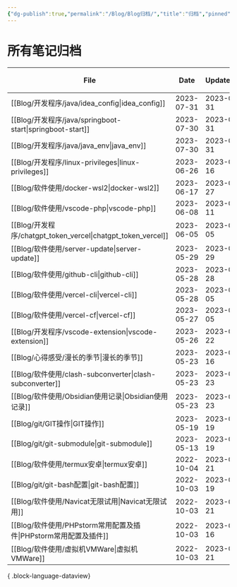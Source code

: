 ```yaml
---
{"dg-publish":true,"permalink":"/Blog/Blog归档/","title":"归档","pinned":true,"noteIcon":"1","created":"2023-05-21T22:05:52+08:00","updated":""}
---
```



# 所有笔记归档

| File                                                        | Date       | UpdateDate | 大小/Byte |
| ----------------------------------------------------------- | ---------- | ---------- | ------- |
| [[Blog/开发程序/java/idea_config\|idea_config]]              | 2023-07-31 | 2023-07-31 | 1594    |
| [[Blog/开发程序/java/springboot-start\|springboot-start]]    | 2023-07-30 | 2023-07-31 | 6137    |
| [[Blog/开发程序/java/java_env\|java_env]]                    | 2023-07-30 | 2023-07-31 | 9819    |
| [[Blog/开发程序/linux-privileges\|linux-privileges]]         | 2023-06-26 | 2023-07-16 | 11572   |
| [[Blog/软件使用/docker-wsl2\|docker-wsl2]]                   | 2023-06-17 | 2023-06-27 | 4354    |
| [[Blog/软件使用/vscode-php\|vscode-php]]                     | 2023-06-08 | 2023-06-11 | 384     |
| [[Blog/开发程序/chatgpt_token_vercel\|chatgpt_token_vercel]] | 2023-06-05 | 2023-06-05 | 844     |
| [[Blog/软件使用/server-update\|server-update]]               | 2023-05-29 | 2023-05-29 | 1797    |
| [[Blog/软件使用/github-cli\|github-cli]]                     | 2023-05-28 | 2023-05-28 | 893     |
| [[Blog/软件使用/vercel-cli\|vercel-cli]]                     | 2023-05-28 | 2023-06-05 | 409     |
| [[Blog/软件使用/vercel-cf\|vercel-cf]]                       | 2023-05-27 | 2023-06-05 | 1592    |
| [[Blog/开发程序/vscode-extension\|vscode-extension]]         | 2023-05-26 | 2023-07-22 | 2448    |
| [[Blog/心得感受/漫长的季节\|漫长的季节]]                               | 2023-05-23 | 2023-07-16 | 1796    |
| [[Blog/软件使用/clash-subconverter\|clash-subconverter]]     | 2023-05-23 | 2023-05-23 | 1514    |
| [[Blog/软件使用/Obsidian使用记录\|Obsidian使用记录]]                 | 2023-05-23 | 2023-05-23 | 584     |
| [[Blog/git/GIT操作\|GIT操作]]                                | 2023-05-19 | 2023-05-19 | 6866    |
| [[Blog/git/git-submodule\|git-submodule]]                | 2023-05-13 | 2023-05-19 | 723     |
| [[Blog/软件使用/termux安卓\|termux安卓]]                         | 2022-10-04 | 2023-05-21 | 891     |
| [[Blog/git/git-bash配置\|git-bash配置]]                      | 2022-10-03 | 2023-05-19 | 2344    |
| [[Blog/软件使用/Navicat无限试用\|Navicat无限试用]]                   | 2022-10-03 | 2023-05-21 | 1912    |
| [[Blog/软件使用/PHPstorm常用配置及插件\|PHPstorm常用配置及插件]]           | 2022-10-03 | 2023-07-16 | 1112    |
| [[Blog/软件使用/虚拟机VMWare\|虚拟机VMWare]]                       | 2022-10-03 | 2023-05-21 | 7850    |

{ .block-language-dataview}